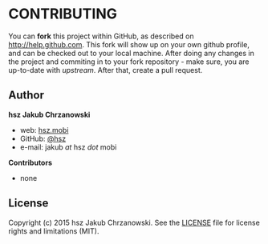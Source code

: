 CONTRIBUTING
============

You can **fork** this project within GitHub, as described on http://help.github.com.
This fork will show up on your own github profile, and can be checked out to your local machine.
After doing any changes in the project and commiting in to your fork repository - make sure, you are up-to-date
with *upstream*. After that, create a pull request.

Author
------

**hsz Jakub Chrzanowski**

- web: [hsz.mobi](http://hsz.mobi)
- GitHub: [@hsz](http://github.com/hsz)
- e-mail: jakub *at* hsz *dot* mobi

**Contributors**

- none

License
-------

Copyright (c) 2015 hsz Jakub Chrzanowski. See the [LICENSE](./LICENSE) file for license rights and limitations (MIT).
